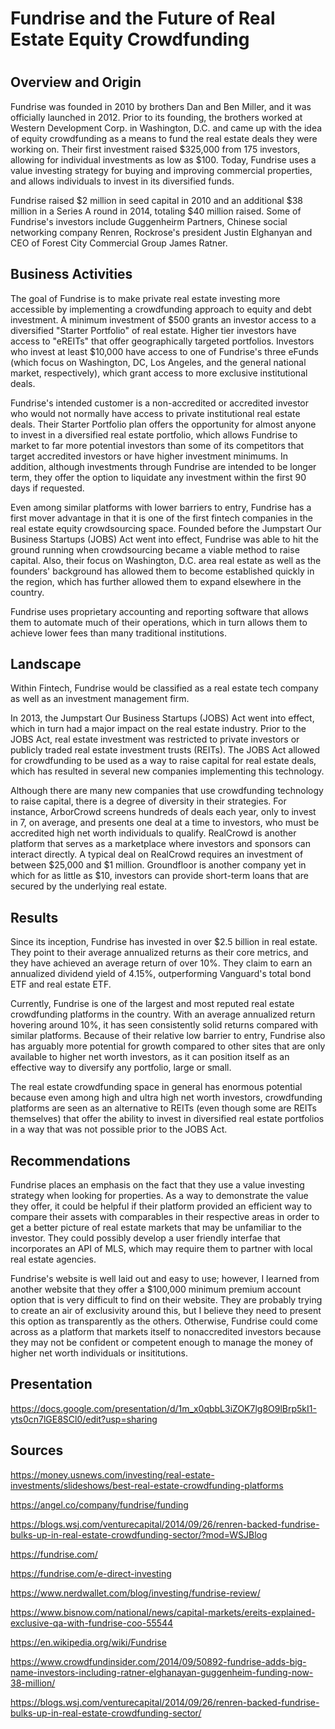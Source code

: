 # **Fundrise and the Future of Real Estate Equity Crowdfunding**

# 

## Overview and Origin

Fundrise was founded in 2010 by brothers Dan and Ben Miller, and it was officially launched in 2012. Prior to its founding, the brothers worked at Western Development Corp. in Washington, D.C. and came up with the idea of equity crowdfunding as a means to fund the real estate deals they were working on. Their first investment raised $325,000 from 175 investors, allowing for individual investments as low as $100. Today, Fundrise uses a value investing strategy for buying and improving commercial properties, and allows individuals to invest in its diversified funds.

Fundrise raised $2 million in seed capital in 2010 and an additional $38 million in a Series A round in 2014, totaling $40 million raised. Some of Fundrise's investors include Guggenheirm Partners, Chinese social networking company Renren, Rockrose's president Justin Elghanyan and CEO of Forest City Commercial Group James Ratner.


## Business Activities

The goal of Fundrise is to make private real estate investing more accessible by implementing a crowdfunding approach to equity and debt investment. A minimum investment of $500 grants an investor access to a diversified "Starter Portfolio" of real estate. Higher tier investors have access to "eREITs" that offer geographically targeted portfolios. Investors who invest at least $10,000 have access to one of Fundrise's three eFunds (which focus on Washington, DC, Los Angeles, and the general national market, respectively), which grant access to more exclusive institutional deals. 

Fundrise's intended customer is a non-accredited or accredited investor who would not normally have access to private institutional real estate deals. Their Starter Portfolio plan offers the opportunity for almost anyone to invest in a diversified real estate portfolio, which allows Fundrise to market to far more potential investors than some of its competitors that target accredited investors or have higher investment minimums. In addition, although investments through Fundrise are intended to be longer term, they offer the option to liquidate any investment within the first 90 days if requested. 

Even among similar platforms with lower barriers to entry, Fundrise has a first mover advantage in that it is one of the first fintech companies in the real estate equity crowdsourcing space. Founded before the Jumpstart Our Business Startups (JOBS) Act went into effect, Fundrise was able to hit the ground running when crowdsourcing became a viable method to raise capital. Also, their focus on Washington, D.C. area real estate as well as the founders' background has allowed them to become established quickly in the region, which has further allowed them to expand elsewhere in the country.

Fundrise uses proprietary accounting and reporting software that allows them to automate much of their operations, which in turn allows them to achieve lower fees than many traditional institutions.

## Landscape

Within Fintech, Fundrise would be classified as a real estate tech company as well as an investment management firm. 

In 2013, the Jumpstart Our Business Startups (JOBS) Act went into effect, which in turn had a major impact on the real estate  industry. Prior to the JOBS Act, real estate investment was restricted to private investors or publicly traded real estate investment trusts (REITs). The JOBS Act allowed for crowdfunding to be used as a way to raise capital for real estate deals, which has resulted in several new companies implementing this technology.

Although there are many new companies that use crowdfunding technology to raise capital, there is a degree of diversity in their strategies. For instance, ArborCrowd screens hundreds of deals each year, only to invest in 7, on average, and presents one deal at a time to investors, who must be accredited high net worth individuals to qualify. RealCrowd is another platform that serves as a marketplace where investors and sponsors can interact directly. A typical deal on RealCrowd requires an investment of between $25,000 and $1 million. Groundfloor is another company yet in which for as little as $10, investors can provide short-term loans that are secured by the underlying real estate.

## Results

Since its inception, Fundrise has invested in over $2.5 billion in real estate. They point to their average annualized returns as their core metrics, and they have achieved an average return of over 10%. They claim to earn an annualized dividend yield of 4.15%, outperforming Vanguard's total bond ETF and real estate ETF. 

Currently, Fundrise is one of the largest and most reputed real estate crowdfunding platforms in the country. With an average annualized return hovering around 10%, it has seen consistently solid returns compared with similar platforms. Because of their relative low barrier to entry, Fundrise also has arguably more potential for growth compared to other sites that are only available to higher net worth investors, as it can position itself as an effective way to diversify any portfolio, large or small.

The real estate crowdfunding space in general has enormous potential because even among high and ultra high net worth investors, crowdfunding platforms are seen as an alternative to REITs (even though some are REITs themselves) that offer the ability to invest in diversified real estate portfolios in a way that was not possible prior to the JOBS Act.

## Recommendations

Fundrise places an emphasis on the fact that they use a value investing strategy when looking for properties. As a way to demonstrate the value they offer, it could be helpful if their platform provided an efficient way to compare their assets with comparables in their respective areas in order to get a better picture of real estate markets that may be unfamiliar to the investor. They could possibly develop a user friendly interfae that incorporates an API of MLS, which may require them to partner with local real estate agencies.

Fundrise's website is well laid out and easy to use; however, I learned from another website that they offer a $100,000 minimum premium account option that is very difficult to find on their website. They are probably trying to create an air of exclusivity around this, but I believe they need to present this option as transparently as the others. Otherwise, Fundrise could come across as a platform that markets itself to nonaccredited investors because they may not be confident or competent enough to manage the money of higher net worth individuals or insititutions.

## Presentation

https://docs.google.com/presentation/d/1m_x0qbbL3iZOK7lg8O9lBrp5kI1-yts0cn7lGE8SCl0/edit?usp=sharing

## Sources

https://money.usnews.com/investing/real-estate-investments/slideshows/best-real-estate-crowdfunding-platforms

https://angel.co/company/fundrise/funding

https://blogs.wsj.com/venturecapital/2014/09/26/renren-backed-fundrise-bulks-up-in-real-estate-crowdfunding-sector/?mod=WSJBlog

https://fundrise.com/

https://fundrise.com/e-direct-investing

https://www.nerdwallet.com/blog/investing/fundrise-review/

https://www.bisnow.com/national/news/capital-markets/ereits-explained-exclusive-qa-with-fundrise-coo-55544

https://en.wikipedia.org/wiki/Fundrise

https://www.crowdfundinsider.com/2014/09/50892-fundrise-adds-big-name-investors-including-ratner-elghanayan-guggenheim-funding-now-38-million/

https://blogs.wsj.com/venturecapital/2014/09/26/renren-backed-fundrise-bulks-up-in-real-estate-crowdfunding-sector/

